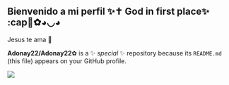 ## Bienvenido a mi perfil  ✨✝️ God in first place✨ :cap🦛✿◕◡◕
Jesus te ama  💟

**Adonay22/Adonay22**✿ is a ✨ _special_ ✨ repository because its `README.md` (this file) appears on your GitHub profile.


![](https://media1.tenor.com/m/q2X-uyFfL4UAAAAd/capybara-orange.gif)
